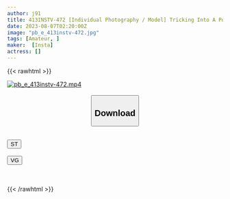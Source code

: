```yaml
---
author: j91
title: 413INSTV-472 [Individual Photography / Model] Tricking Into A Popular Slender Reading Model For Daddy Activities And Vaginal Cum Shot! 50,000 Yen With Rubber. I Think I’m Wearing A Live Female College Student Model And Insert A Raw Cock! Irresponsible Vaginal Cum Shot Without Stopping The Demon Piston Even If You Notice It!
date: 2023-08-07T02:20:00Z
image: "pb_e_413instv-472.jpg"
tags: [Amateur, ]
maker:  [Insta]
actress: []
---
```



{{< rawhtml >}}

<div class="video" data-videoid="qaWDOROmRLfz9rR">
    <a href="javascript:;">
        <img src="https://my.j91.asia/posts/pb_e_413instv-472/pb_e_413instv-472.jpg" width="WIDTH" height="HEIGHT" alt="pb_e_413instv-472.mp4" loading="lazy">
    </a>
</div>

<script type="text/javascript" src="https://j91.asia/asset/on-demand-st.js"></script>

<br>
  <link rel="stylesheet" href="https://j91.asia/asset/bs5.css">
  
  <center>
  <button class="btn btn-primary" type="button" data-bs-toggle="collapse" data-bs-target=".multi-collapse" aria-expanded="false" aria-controls="multiCollapseExample1 multiCollapseExample2"><h2>Download</h2></button></center>
</p>
<div class="row">
  <div class="col">
    <div class="collapse multi-collapse" id="multiCollapseExample1">
      <div class="card card-body">
	      	      <br>
<div class="buttons">  
<a href="https://streamtape.to/v/qaWDOROmRLfz9rR"><button class="btn-hover color-3"><i class="fa fa-download"></i> ST</button></a></div>
    </div>
  </div>
</div>
  <div class="col">
    <div class="collapse multi-collapse" id="multiCollapseExample2">
      <div class="card card-body">
	      <br>
<div class="buttons">
    <a href="https://vgembed.com/v/nyg9EK6qAmxbk4Z"><button class="btn-hover color-9"><i class="fa fa-download"></i> VG</button></a></div>
<br><br>
      </div>
    </div>
  </div>
</div>

{{< /rawhtml >}}

